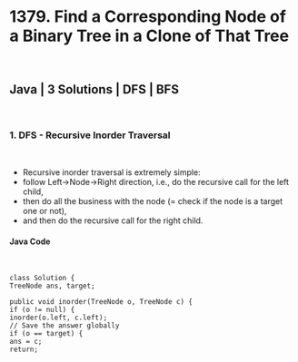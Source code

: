 # 1379. Find a Corresponding Node of a Binary Tree in a Clone of That Tree
​
## Java | 3 Solutions | DFS | BFS
​
### 1. DFS - Recursive Inorder Traversal
​
- Recursive inorder traversal is extremely simple:
- follow Left->Node->Right direction, i.e., do the recursive call for the left child,
- then do all the business with the node (= check if the node is a target one or not),
- and then do the recursive call for the right child.
​
#### Java Code
​
```
class Solution {
TreeNode ans, target;
​
public void inorder(TreeNode o, TreeNode c) {
if (o != null) {
inorder(o.left, c.left);
// Save the answer globally
if (o == target) {
ans = c;
return;